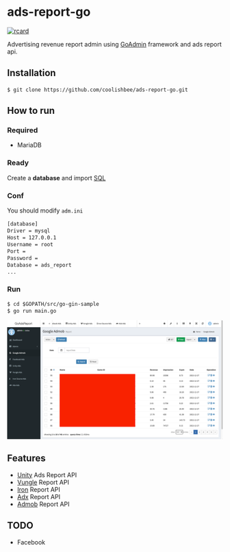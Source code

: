 
# ads-report-go
[![rcard](https://goreportcard.com/badge/github.com/coolishbee/ads-report-go)](https://goreportcard.com/report/github.com/coolishbee/ads-report-go)

Advertising revenue report admin using [GoAdmin](https://github.com/GoAdminGroup/go-admin) framework and ads report api.

## Installation
```
$ git clone https://github.com/coolishbee/ads-report-go.git
```

## How to run

### Required

- MariaDB

### Ready

Create a **database** and import [SQL](https://github.com/coolishbee/ads-report-go/blob/main/sql/ads_report_2022-12-28.sql)

### Conf

You should modify `adm.ini`

```
[database]
Driver = mysql
Host = 127.0.0.1
Username = root 
Port = 
Password = 
Database = ads_report
...
```

### Run
```
$ cd $GOPATH/src/go-gin-sample
$ go run main.go
```

<img src="screenshot/ss01.png" alt="screenshot" />

## Features

- [Unity](https://docs.unity.com/ads/en/MonetizationStatsAPI.html) Ads Report API
- [Vungle](https://support.vungle.com/hc/en-us/articles/211365828-Publisher-Reporting-API-2-0) Report API
- [Iron](https://developers.is.com/ironsource-mobile/air/reporting/) Report API
- [Adx](https://developer.adxcorp.kr/report) Report API
- [Admob](https://developers.google.com/admob/api/v1/reference/rest/v1/accounts.networkReport/generate) Report API

## TODO

- Facebook